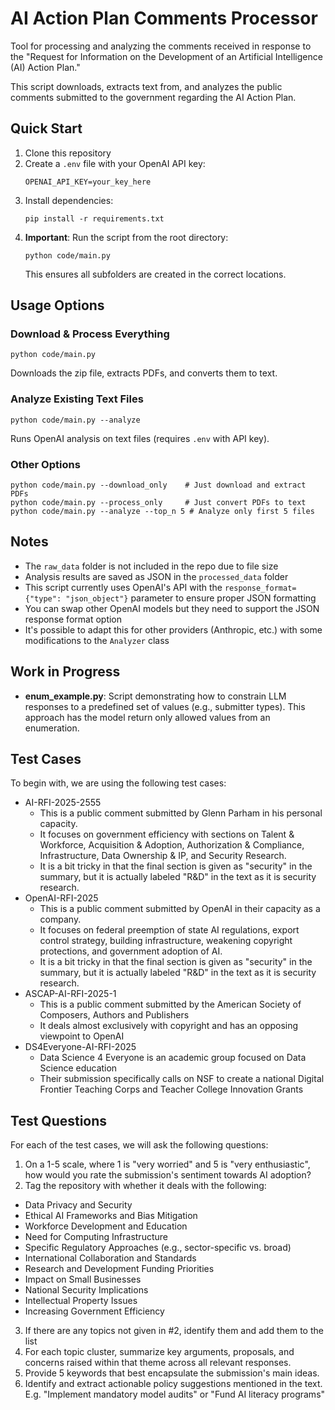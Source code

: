 # AI Action Plan Comments Processor

Tool for processing and analyzing the comments received in response to the "Request for Information on the Development of an Artificial Intelligence (AI) Action Plan."

This script downloads, extracts text from, and analyzes the public comments submitted to the government regarding the AI Action Plan.

## Quick Start

1. Clone this repository
2. Create a `.env` file with your OpenAI API key:
   ```
   OPENAI_API_KEY=your_key_here
   ```
3. Install dependencies:
   ```
   pip install -r requirements.txt
   ```
4. **Important**: Run the script from the root directory:
   ```
   python code/main.py
   ```
   This ensures all subfolders are created in the correct locations.

## Usage Options

### Download & Process Everything
```
python code/main.py
```
Downloads the zip file, extracts PDFs, and converts them to text.

### Analyze Existing Text Files
```
python code/main.py --analyze
```
Runs OpenAI analysis on text files (requires `.env` with API key).

### Other Options
```
python code/main.py --download_only    # Just download and extract PDFs
python code/main.py --process_only     # Just convert PDFs to text
python code/main.py --analyze --top_n 5 # Analyze only first 5 files
```

## Notes
- The `raw_data` folder is not included in the repo due to file size
- Analysis results are saved as JSON in the `processed_data` folder
- This script currently uses OpenAI's API with the `response_format={"type": "json_object"}` parameter to ensure proper JSON formatting
- You can swap other OpenAI models but they need to support the JSON response format option
- It's possible to adapt this for other providers (Anthropic, etc.) with some modifications to the `Analyzer` class

## Work in Progress
- **enum_example.py**: Script demonstrating how to constrain LLM responses to a predefined set of values (e.g., submitter types). This approach has the model return only allowed values from an enumeration.

## Test Cases
To begin with, we are using the following test cases:

- AI-RFI-2025-2555
  - This is a public comment submitted by Glenn Parham in his personal capacity.
  - It focuses on government efficiency with sections on Talent & Workforce, Acquisition & Adoption, Authorization & Compliance, Infrastructure, Data Ownership & IP, and Security Research.
  - It is a bit tricky in that the final section is given as "security" in the summary, but it is actually labeled "R&D" in the text as it is security research. 
- OpenAI-RFI-2025
  - This is a public comment submitted by OpenAI in their capacity as a company.
  - It focuses on federal preemption of state AI regulations, export control strategy, building infrastructure, weakening copyright protections, and government adoption of AI.
  - It is a bit tricky in that the final section is given as "security" in the summary, but it is actually labeled "R&D" in the text as it is security research. 
- ASCAP-AI-RFI-2025-1
  - This is a public comment submitted by the American Society of Composers, Authors and Publishers
  - It deals almost exclusively with copyright and has an opposing viewpoint to OpenAI
- DS4Everyone-AI-RFI-2025
  - Data Science 4 Everyone is an academic group focused on Data Science education
  - Their submission specifically calls on NSF to create a national Digital Frontier Teaching Corps and Teacher College Innovation Grants

## Test Questions
For each of the test cases, we will ask the following questions:

1. On a 1-5 scale, where 1 is "very worried" and 5 is "very enthusiastic", how would you rate the submission's sentiment towards AI adoption?
2. Tag the repository with whether it deals with the following:
  - Data Privacy and Security
  - Ethical AI Frameworks and Bias Mitigation
  - Workforce Development and Education
  - Need for Computing Infrastructure
  - Specific Regulatory Approaches (e.g., sector-specific vs. broad)
  - International Collaboration and Standards
  - Research and Development Funding Priorities
  - Impact on Small Businesses
  - National Security Implications
  - Intellectual Property Issues
  - Increasing Government Efficiency
3. If there are any topics not given in #2, identify them and add them to the list
4. For each topic cluster, summarize key arguments, proposals, and concerns raised within that theme across all relevant responses.
5. Provide 5 keywords that best encapsulate the submission's main ideas.
6. Identify and extract actionable policy suggestions mentioned in the text. E.g. "Implement mandatory model audits" or "Fund AI literacy programs"